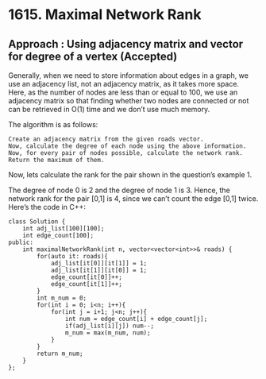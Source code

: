 # 1615. Maximal Network Rank

## Approach : Using adjacency matrix and vector for degree of a vertex (Accepted)

Generally, when we need to store information about edges in a graph, we use an adjacency list, not an adjacency matrix, as it takes more space.
Here, as the number of nodes are less than or equal to 100, we use an adjacency matrix so that finding whether two nodes are connected or not can be retrieved in O(1) time and we don’t use much memory.

The algorithm is as follows:

```
Create an adjacency matrix from the given roads vector.
Now, calculate the degree of each node using the above information.
Now, for every pair of nodes possible, calculate the network rank.
Return the maximum of them.
```
Now, lets calculate the rank for the pair shown in the question’s example 1.



The degree of node 0 is 2 and the degree of node 1 is 3.
Hence, the network rank for the pair [0,1] is 4, since we can’t count the edge [0,1] twice.
Here’s the code in C++:

```
class Solution {
    int adj_list[100][100];
    int edge_count[100];
public:
    int maximalNetworkRank(int n, vector<vector<int>>& roads) {
        for(auto it: roads){
            adj_list[it[0]][it[1]] = 1;
            adj_list[it[1]][it[0]] = 1;
            edge_count[it[0]]++;
            edge_count[it[1]]++;
        }
        int m_num = 0;
        for(int i = 0; i<n; i++){
            for(int j = i+1; j<n; j++){
                int num = edge_count[i] + edge_count[j];
                if(adj_list[i][j]) num--;
                m_num = max(m_num, num);
            }
        }
        return m_num;
    }
};

```
